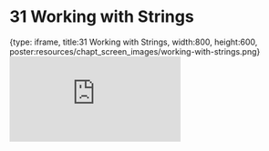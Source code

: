 # 31 Working with Strings
 
{type: iframe, title:31 Working with Strings, width:800, height:600, poster:resources/chapt_screen_images/working-with-strings.png}
![](https://datatrail-jhu.github.io/DataTrail/no_toc/working-with-strings.html)
 

 
